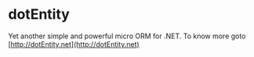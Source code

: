 # dotEntity
Yet another simple and powerful micro ORM for .NET. To know more goto [http://dotEntity.net](http://dotEntity.net)
